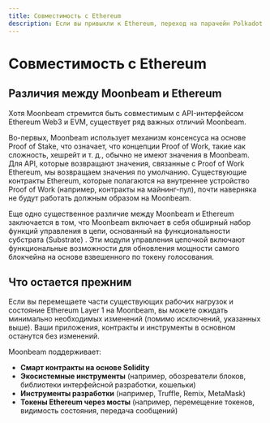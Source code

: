 ```yaml
---
title: Совместимость с Ethereum
description: Если вы привыкли к Ethereum, переход на парачейн Polkadot может показаться сложным. Вот чего ожидать при первом использовании Moonbeam.
---
```


# Совместимость с Ethereum

## Различия между Moonbeam и Ethereum

Хотя Moonbeam стремится быть совместимым с API-интерфейсом Ethereum Web3 и EVM, существует ряд важных отличий Moonbeam.

Во-первых, Moonbeam использует механизм консенсуса на основе Proof of Stake, что означает, что концепции Proof of Work, такие как сложность, хешрейт и т. д., обычно не имеют значения в Moonbeam. Для API, которые возвращают значения, связанные с Proof of Work Ethereum, мы возвращаем значения по умолчанию. Существующие контракты Ethereum, которые полагаются на внутреннее устройство Proof of Work (например, контракты на майнинг-пул), почти наверняка не будут работать должным образом на Moonbeam.

Еще одно существенное различие между Moonbeam и Ethereum заключается в том, что Moonbeam включает в себя обширный набор функций управления в цепи, основанный на функциональности субстрата (Substrate) . Эти модули управления цепочкой включают функциональные возможности для обновления мощности самого блокчейна на основе взвешенного по токену голосования.

## Что остается прежним

Если вы перемещаете части существующих рабочих нагрузок и состояние Ethereum Layer 1 на Moonbeam, вы можете ожидать минимально необходимых изменений (помимо исключений, указанных выше). Ваши приложения, контракты и инструменты в основном останутся без изменений.

Moonbeam поддерживает:

 - **Смарт контракты на основе Solidity**
 - **Экосистемные инструменты** (например, обозреватели блоков, библиотеки интерфейсной разработки, кошельки)
 - **Инструменты разработки** (например, Truffle, Remix, MetaMask)
 - **Токены Ethereum через мосты** (например, перемещение токенов, видимость состояния, передача сообщений)
